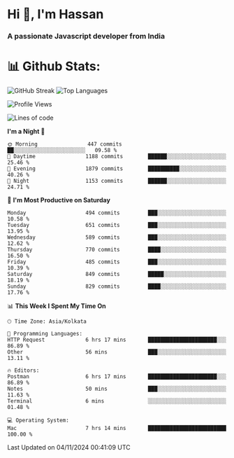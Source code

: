 # Hi 👋, I'm Hassan
### A passionate Javascript developer from India


# 📊 Github Stats:
![GitHub Streak](https://github-readme-streak-stats.herokuapp.com/?user=codeblooded47&theme=dracula&hide_border=false)
![Top Languages](https://github-readme-stats.vercel.app/api/top-langs/?username=codeblooded47&layout=compact&theme=dracula)



<!--START_SECTION:waka-->
![Profile Views](http://img.shields.io/badge/Profile%20Views-1-blue)

![Lines of code](https://img.shields.io/badge/From%20Hello%20World%20I%27ve%20Written-23.7%20million%20lines%20of%20code-blue)

**I'm a Night 🦉** 

```text
🌞 Morning                447 commits         ██░░░░░░░░░░░░░░░░░░░░░░░   09.58 % 
🌆 Daytime                1188 commits        ██████░░░░░░░░░░░░░░░░░░░   25.46 % 
🌃 Evening                1879 commits        ██████████░░░░░░░░░░░░░░░   40.26 % 
🌙 Night                  1153 commits        ██████░░░░░░░░░░░░░░░░░░░   24.71 % 
```
📅 **I'm Most Productive on Saturday** 

```text
Monday                   494 commits         ███░░░░░░░░░░░░░░░░░░░░░░   10.58 % 
Tuesday                  651 commits         ███░░░░░░░░░░░░░░░░░░░░░░   13.95 % 
Wednesday                589 commits         ███░░░░░░░░░░░░░░░░░░░░░░   12.62 % 
Thursday                 770 commits         ████░░░░░░░░░░░░░░░░░░░░░   16.50 % 
Friday                   485 commits         ███░░░░░░░░░░░░░░░░░░░░░░   10.39 % 
Saturday                 849 commits         █████░░░░░░░░░░░░░░░░░░░░   18.19 % 
Sunday                   829 commits         ████░░░░░░░░░░░░░░░░░░░░░   17.76 % 
```


📊 **This Week I Spent My Time On** 

```text
🕑︎ Time Zone: Asia/Kolkata

💬 Programming Languages: 
HTTP Request             6 hrs 17 mins       ██████████████████████░░░   86.89 % 
Other                    56 mins             ███░░░░░░░░░░░░░░░░░░░░░░   13.11 % 

🔥 Editors: 
Postman                  6 hrs 17 mins       ██████████████████████░░░   86.89 % 
Notes                    50 mins             ███░░░░░░░░░░░░░░░░░░░░░░   11.63 % 
Terminal                 6 mins              ░░░░░░░░░░░░░░░░░░░░░░░░░   01.48 % 

💻 Operating System: 
Mac                      7 hrs 14 mins       █████████████████████████   100.00 % 
```


 Last Updated on 04/11/2024 00:41:09 UTC
<!--END_SECTION:waka-->

